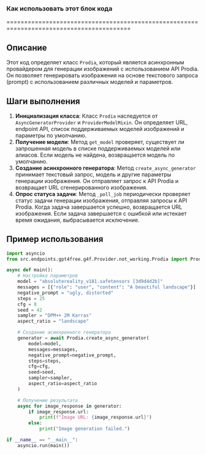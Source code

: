 ### Как использовать этот блок кода
=========================================================================================

Описание
-------------------------
Этот код определяет класс `Prodia`, который является асинхронным провайдером для генерации изображений с использованием API Prodia. Он позволяет генерировать изображения на основе текстового запроса (prompt) с использованием различных моделей и параметров.

Шаги выполнения
-------------------------
1. **Инициализация класса**: Класс `Prodia` наследуется от `AsyncGeneratorProvider` и `ProviderModelMixin`. Он определяет URL, endpoint API, список поддерживаемых моделей изображений и параметры по умолчанию.
2. **Получение модели**: Метод `get_model` проверяет, существует ли запрошенная модель в списке поддерживаемых моделей или алиасов. Если модель не найдена, возвращается модель по умолчанию.
3. **Создание асинхронного генератора**: Метод `create_async_generator` принимает текстовый запрос, модель и другие параметры генерации изображения. Он отправляет запрос к API Prodia и возвращает URL сгенерированного изображения.
4. **Опрос статуса задачи**: Метод `_poll_job` периодически проверяет статус задачи генерации изображения, отправляя запросы к API Prodia. Когда задача завершается успешно, возвращается URL изображения. Если задача завершается с ошибкой или истекает время ожидания, выбрасывается исключение.

Пример использования
-------------------------

```python
import asyncio
from src.endpoints.gpt4free.g4f.Provider.not_working.Prodia import Prodia

async def main():
    # Настройка параметров
    model = "absolutereality_v181.safetensors [3d9d4d2b]"
    messages = [{"role": "user", "content": "A beautiful landscape"}]
    negative_prompt = "ugly, distorted"
    steps = 25
    cfg = 8
    seed = 42
    sampler = "DPM++ 2M Karras"
    aspect_ratio = "landscape"

    # Создание асинхронного генератора
    generator = await Prodia.create_async_generator(
        model=model,
        messages=messages,
        negative_prompt=negative_prompt,
        steps=steps,
        cfg=cfg,
        seed=seed,
        sampler=sampler,
        aspect_ratio=aspect_ratio
    )

    # Получение результата
    async for image_response in generator:
        if image_response.url:
            print(f"Image URL: {image_response.url}")
        else:
            print("Image generation failed.")

if __name__ == "__main__":
    asyncio.run(main())